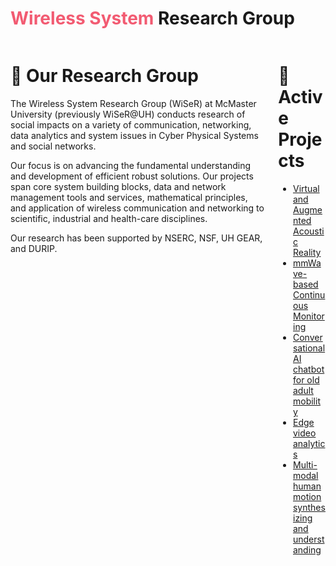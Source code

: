 # <span style="color:#f25b72">Wireless System</span> Research Group 

<div class="columns">
   <div class="column">
 <h1>🧪 Our Research Group </h1>

<p>The Wireless System Research Group (WiSeR) at McMaster University (previously WiSeR@UH) conducts research of social impacts on a variety of communication, networking, data analytics and system issues in Cyber Physical Systems and social networks.</p>

<p>Our focus is on advancing the fundamental understanding and development of efficient robust solutions. Our projects span core system building blocks, data and network management tools and services, mathematical principles, and application of wireless communication and networking to scientific, industrial and health-care disciplines.</p>

<p>Our research has been supported by NSERC, NSF, UH GEAR, and DURIP.</p>
 </div>
 <div class="column">
<h1> 🔬 Active Projects </h1>
<ul>
  <li><a href="https://wisermaclab.github.io/Virtual_and_Augmented_Acoustic_Reality" target="_blank">Virtual and Augmented Acoustic Reality</a></li>
  <li><a href="https://github.com/wisermaclab/mmWave-based-Continuous-Monitoring" target="_blank">mmWave-based Continuous Monitoring</a></li>
  <li><a href="https://github.com/wisermaclab/Conversational-AI-chatbot-for-old-adult-mobility" target="_blank">Conversational AI chatbot for old adult mobility</a></li>
  <li><a href="https://github.com/wisermaclab/Edge-video-analytics" target="_blank">Edge video analytics</a></li>
  <li><a href="https://github.com/wisermaclab/Multi-modal-human-motion-synthesizing-and-understanding" target="_blank">Multi-modal human motion synthesizing and understanding</a></li>
</ul>
  </div>
</div>


